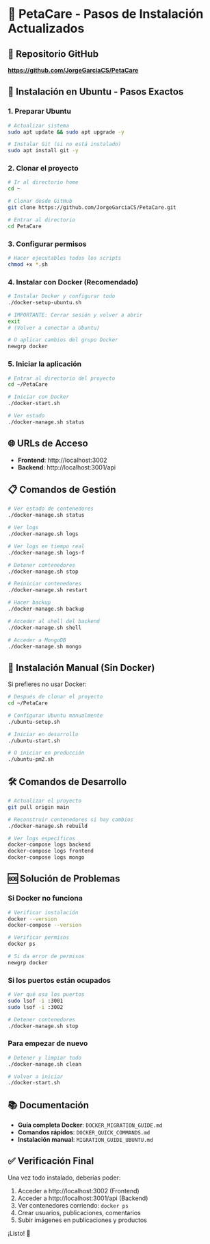 # 🎯 PetaCare - Pasos de Instalación Actualizados

## 📍 Repositorio GitHub
**https://github.com/JorgeGarciaCS/PetaCare**

## 🚀 Instalación en Ubuntu - Pasos Exactos

### 1. Preparar Ubuntu
```bash
# Actualizar sistema
sudo apt update && sudo apt upgrade -y

# Instalar Git (si no está instalado)
sudo apt install git -y
```

### 2. Clonar el proyecto
```bash
# Ir al directorio home
cd ~

# Clonar desde GitHub
git clone https://github.com/JorgeGarciaCS/PetaCare.git

# Entrar al directorio
cd PetaCare
```

### 3. Configurar permisos
```bash
# Hacer ejecutables todos los scripts
chmod +x *.sh
```

### 4. Instalar con Docker (Recomendado)
```bash
# Instalar Docker y configurar todo
./docker-setup-ubuntu.sh

# IMPORTANTE: Cerrar sesión y volver a abrir
exit
# (Volver a conectar a Ubuntu)

# O aplicar cambios del grupo Docker
newgrp docker
```

### 5. Iniciar la aplicación
```bash
# Entrar al directorio del proyecto
cd ~/PetaCare

# Iniciar con Docker
./docker-start.sh

# Ver estado
./docker-manage.sh status
```

## 🌐 URLs de Acceso

- **Frontend**: http://localhost:3002
- **Backend**: http://localhost:3001/api

## 📋 Comandos de Gestión

```bash
# Ver estado de contenedores
./docker-manage.sh status

# Ver logs
./docker-manage.sh logs

# Ver logs en tiempo real
./docker-manage.sh logs-f

# Detener contenedores
./docker-manage.sh stop

# Reiniciar contenedores
./docker-manage.sh restart

# Hacer backup
./docker-manage.sh backup

# Acceder al shell del backend
./docker-manage.sh shell

# Acceder a MongoDB
./docker-manage.sh mongo
```

## 🔄 Instalación Manual (Sin Docker)

Si prefieres no usar Docker:

```bash
# Después de clonar el proyecto
cd ~/PetaCare

# Configurar Ubuntu manualmente
./ubuntu-setup.sh

# Iniciar en desarrollo
./ubuntu-start.sh

# O iniciar en producción
./ubuntu-pm2.sh
```

## 🛠️ Comandos de Desarrollo

```bash
# Actualizar el proyecto
git pull origin main

# Reconstruir contenedores si hay cambios
./docker-manage.sh rebuild

# Ver logs específicos
docker-compose logs backend
docker-compose logs frontend
docker-compose logs mongo
```

## 🆘 Solución de Problemas

### Si Docker no funciona
```bash
# Verificar instalación
docker --version
docker-compose --version

# Verificar permisos
docker ps

# Si da error de permisos
newgrp docker
```

### Si los puertos están ocupados
```bash
# Ver qué usa los puertos
sudo lsof -i :3001
sudo lsof -i :3002

# Detener contenedores
./docker-manage.sh stop
```

### Para empezar de nuevo
```bash
# Detener y limpiar todo
./docker-manage.sh clean

# Volver a iniciar
./docker-start.sh
```

## 📚 Documentación

- **Guía completa Docker**: `DOCKER_MIGRATION_GUIDE.md`
- **Comandos rápidos**: `DOCKER_QUICK_COMMANDS.md`
- **Instalación manual**: `MIGRATION_GUIDE_UBUNTU.md`

## ✅ Verificación Final

Una vez todo instalado, deberías poder:

1. Acceder a http://localhost:3002 (Frontend)
2. Acceder a http://localhost:3001/api (Backend)
3. Ver contenedores corriendo: `docker ps`
4. Crear usuarios, publicaciones, comentarios
5. Subir imágenes en publicaciones y productos

¡Listo! 🎉
